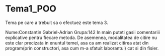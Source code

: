 # Tema1_POO
Tema pe care a trebuit sa o efectuez este tema 3.

Nume:Constantin Gabriel-Adrian
Grupa:142
In main puteti gasii comentariii explicative pentru fiecare metoda.
De asemenea, modalitatea de citire nu este clar precizata in enuntul temei, asa ca am realizat citirea atat din program(prin constructori, asa cum m-a sfatuit laborantul) cat si din fisier.
